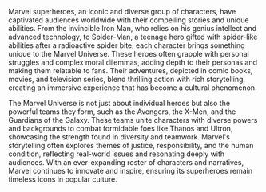 Marvel superheroes, an iconic and diverse group of characters, have captivated audiences worldwide with their compelling stories and unique abilities. 
From the invincible Iron Man, who relies on his genius intellect and advanced technology, to Spider-Man, a teenage hero gifted with spider-like abilities after a radioactive spider bite, each character brings something unique to the Marvel Universe.
These heroes often grapple with personal struggles and complex moral dilemmas, adding depth to their personas and making them relatable to fans. 
Their adventures, depicted in comic books, movies, and television series, blend thrilling action with rich storytelling, creating an immersive experience that has become a cultural phenomenon.

The Marvel Universe is not just about individual heroes but also the powerful teams they form, such as the Avengers, the X-Men, and the Guardians of the Galaxy.
These teams unite characters with diverse powers and backgrounds to combat formidable foes like Thanos and Ultron, showcasing the strength found in diversity and teamwork.
Marvel's storytelling often explores themes of justice, responsibility, and the human condition, reflecting real-world issues and resonating deeply with audiences. 
With an ever-expanding roster of characters and narratives, Marvel continues to innovate and inspire, ensuring its superheroes remain timeless icons in popular culture.
